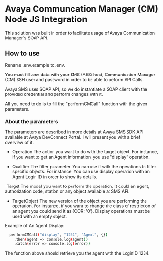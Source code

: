# Avaya Communcation Manager (CM) Node JS Integration

This solution was built in order to facilitate usage of Avaya Communication Manager's SOAP API.

## How to use

Rename .env.example to .env.

You must fill .env data with your SMS (AES) host, Communication Manager (CM) SSH user and password in order to be able to peform API Calls.

Avaya SMS uses SOAP API, so we do instantiate a SOAP client with the provided credential and perform changes with it.

All you need to do is to fill the "performCMCall" function with the given parameters.

### About the parameters

The parameters are described in more details at Avaya SMS SDK API available at Avaya DevConnect Portal. I will present you with a brief overview of it.

- Operation
The action you want to do with the target object. For instance, if you want to get an Agent information, you use "display" operation.

- Qualifier
The filter parameter. You can use it with the operations to filter specific objects. For instance: You can use display operation with an Agent Login ID in order to show its details.

-Target
The model you want to perform the operation. It could an agent, authorization code, station or any object available at SMS API.

- TargetObject
The new version of the object you are performing the operation. For instance, if you want to change the class of restriction of an agent you could send it as {COR: '0'}. Display operations must be used with an empty object.


Example of An Agent Display:

```bash
  performCMCall("display", "1234", "Agent", {})
    .then(agent => console.log(agent))
    .catch(error => console.log(error))
```

The function above should retrieve you the agent with the LoginID 1234.


